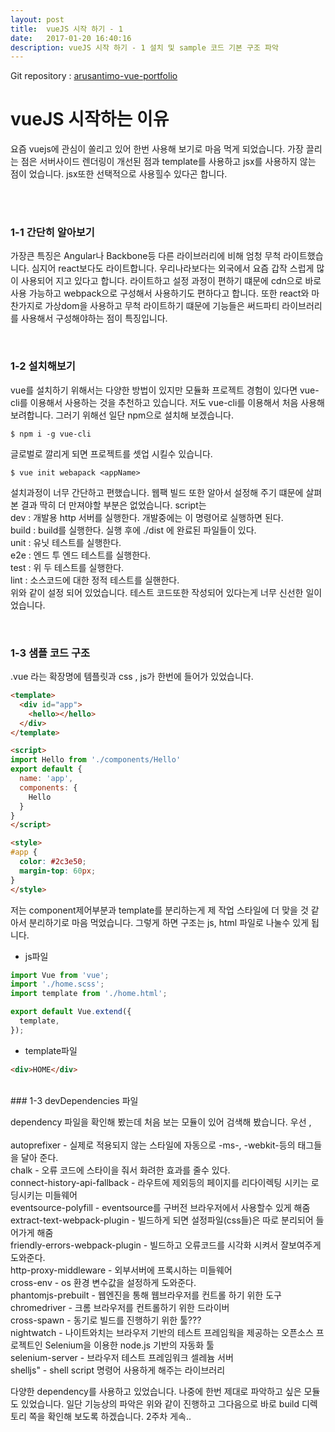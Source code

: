 ```yaml
---
layout: post
title:  vueJS 시작 하기 - 1
date:   2017-01-20 16:40:16
description: vueJS 시작 하기 - 1 설치 및 sample 코드 기본 구조 파악
---
```


Git repository : <a href="https://github.com/arusantimo/arusantimo-vue-portfolio">arusantimo-vue-portfolio</a>

# vueJS 시작하는 이유

요즘 vuejs에 관심이 쏠리고 있어 한번 사용해 보기로 마음 먹게 되었습니다.
가장 끌리는 점은 서버사이드 렌더링이 개선된 점과 template를 사용하고 jsx를 사용하지 않는 점이 었습니다.
jsx또한 선택적으로 사용힐수 있다곤 합니다.

<br>
<br>

### 1-1 간단히 알아보기

가장큰 특징은 Angular나 Backbone등 다른 라이브러리에 비해 엄청 무척 라이트했습니다. 심지어 react보다도 라이트합니다.
우리나라보다는 외국에서 요즘 갑작 스럽게 많이 사용되어 지고 있다고 합니다. 라이트하고 설정 과정이 편하기 떄문에 cdn으로 바로 사용
가능하고 webpack으로 구성해서 사용하기도 편하다고 합니다. 또한 react와 마찬가지로 가상dom을 사용하고 무척 라이트하기 떄문에
기능들은 써드파티 라이브러리를 사용해서 구성해야하는 점이 특징입니다.

<br>

### 1-2 설치해보기

vue를 설치하기 위해서는 다양한 방법이 있지만 모듈화 프로젝트 경험이 있다면 vue-cli를 이용해서 사용하는 것을 추천하고 있습니다.
저도 vue-cli를 이용해서 처음 사용해 보려합니다. 그러기 위해선 일단 npm으로 설치해 보겠습니다.
```
$ npm i -g vue-cli
```
글로벌로 깔리게 되면 프로젝트를 셋업 시킬수 있습니다.
```
$ vue init webapack <appName>
```
설치과정이 너무 간단하고 편했습니다. 웹팩 빌드 또한 알아서 설정해 주기 떄문에 살펴본 결과 딱히 더 만져야할 부분은 없었습니다.
script는<br>
dev : 개발용 http 서버를 실행한다. 개발중에는 이 명령어로 실행하면 된다.<br>
build : build를 실행한다. 실행 후에 ./dist 에 완료된 파일들이 있다.<br>
unit : 유닛 테스트를 실행한다.<br>
e2e : 엔드 투 엔드 테스트를 실행한다.<br>
test : 위 두 테스트를 실행한다.<br>
lint : 소스코드에 대한 정적 테스트를 실핸한다.<br>
위와 같이 설정 되어 있었습니다. 테스트 코드또한 작성되어 있다는게 너무 신선한 일이었습니다.

<br>

### 1-3 샘플 코드 구조
.vue 라는 확장명에 템플릿과 css , js가 한번에 들어가 있었습니다.

```html
<template>
  <div id="app">
    <hello></hello>
  </div>
</template>

<script>
import Hello from './components/Hello'
export default {
  name: 'app',
  components: {
    Hello
  }
}
</script>

<style>
#app {
  color: #2c3e50;
  margin-top: 60px;
}
</style>
```

저는 component제어부분과 template를 분리하는게 제 작업 스타일에 더 맞을 것 같아서 분리하기로 마음 먹었습니다.
그렇게 하면 구조는 js, html 파일로 나눌수 있게 됩니다.
<br>
- js파일

```js
import Vue from 'vue';
import './home.scss';
import template from './home.html';

export default Vue.extend({
  template,
});
```
- template파일

```html
<div>HOME</div>
```

<br>
### 1-3 devDependencies 파일

dependency 파일을 확인해 봤는데 처음 보는 모듈이 있어 검색해 봤습니다.
우선 , <br><br>
autoprefixer - 실제로 적용되지 않는 스타일에 자동으로 -ms-, -webkit-등의 태그들을 달아 준다.<br>
chalk - 오류 코드에 스타이을 줘서 화려한 효과를 줄수 있다.<br>
connect-history-api-fallback - 라우트에 제외등의 페이지를 리다이렉팅 시키는 로딩시키는 미들웨어<br>
eventsource-polyfill - eventsource를 구버전 브라우저에서 사용할수 있게 해줌<br>
extract-text-webpack-plugin - 빌드하게 되면 설정파일(css들)은 따로 분리되어 들어가게 해줌<br>
friendly-errors-webpack-plugin - 빌드하고 오류코드를 시각화 시켜서 잘보여주게 도와준다.<br>
http-proxy-middleware - 외부서버에 프록시하는 미들웨어<br>
cross-env - os 환경 변수값을 설정하게 도와준다.<br>
phantomjs-prebuilt - 웹엔진을 통해 웹브라우저를 컨트롤 하기 위한 도구<br>
chromedriver - 크롬 브라우저를 컨트롤하기 위한 드라이버<br>
cross-spawn - 동기로 빌드를 진행하기 위한 툴???<br>
nightwatch - 나이트와치는 브라우저 기반의 테스트 프레임웍을 제공하는 오픈소스 프로젝트인 Selenium을 이용한 node.js 기반의 자동화 툴<br>
selenium-server - 브라우저 테스트 프레임워크 셀레늄 서버<br>
shelljs" - shell script 명령어 사용하게 해주는 라이브러리<br>

다양한 dependency를 사용하고 있었습니다. 나중에 한번 제대로 파악하고 싶은 모듈도 있었습니다. 일단 기능상의 파악은 위와 같이 진행하고
그다음으로 바로 build 디렉토리 쪽을 확인해 보도록 하겠습니다. 2주차 게속..
